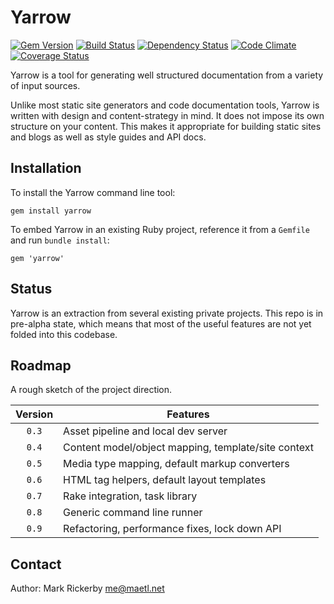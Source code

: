 Yarrow
======

[![Gem Version](http://img.shields.io/gem/v/yarrow.svg)][gem]
[![Build Status](http://img.shields.io/travis/maetl/yarrow.svg)][travis]
[![Dependency Status](http://img.shields.io/gemnasium/maetl/yarrow.svg)][gemnasium]
[![Code Climate](http://img.shields.io/codeclimate/github/maetl/yarrow.svg)][codeclimate]
[![Coverage Status](http://img.shields.io/coveralls/maetl/yarrow.svg)][coveralls]

[gem]: https://rubygems.org/gems/yarrow
[travis]: https://travis-ci.org/maetl/yarrow
[gemnasium]: https://gemnasium.com/maetl/yarrow
[codeclimate]: https://codeclimate.com/github/maetl/yarrow
[coveralls]: https://coveralls.io/r/maetl/yarrow

Yarrow is a tool for generating well structured documentation from a variety of input sources.

Unlike most static site generators and code documentation tools, Yarrow is written with design and content-strategy in mind. It does not impose its own structure on your content. This makes it appropriate for building static sites and blogs as well as style guides and API docs.

Installation
------------

To install the Yarrow command line tool:

```
gem install yarrow
```

To embed Yarrow in an existing Ruby project, reference it from a `Gemfile` and run `bundle install`:

```
gem 'yarrow'
```

Status
------

Yarrow is an extraction from several existing private projects. This repo is in pre-alpha state, which means that most of the useful features are not yet folded into this codebase. 

## Roadmap

A rough sketch of the project direction.

| Version | Features                                            |
|:-------:|-----------------------------------------------------|
| `0.3`   | Asset pipeline and local dev server                 |
| `0.4`   | Content model/object mapping, template/site context |
| `0.5`   | Media type mapping, default markup converters       |
| `0.6`   | HTML tag helpers, default layout templates          |
| `0.7`   | Rake integration, task library                      |
| `0.8`   | Generic command line runner                         |
| `0.9`   | Refactoring, performance fixes, lock down API       |

Contact
-------

Author: Mark Rickerby <me@maetl.net>
